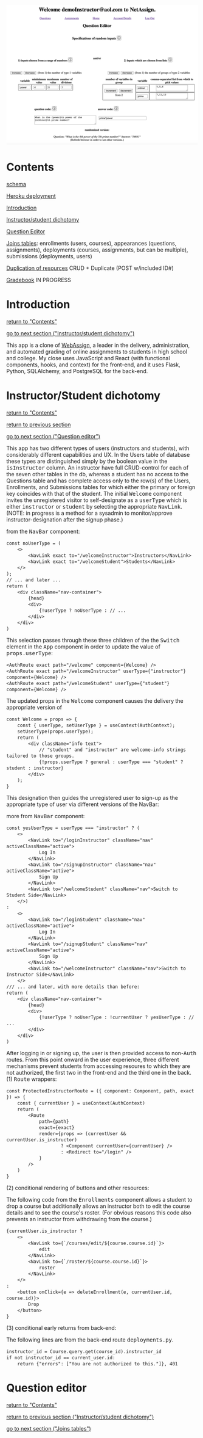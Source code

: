 ![NetAssign](question_editor.png)



# Contents

[schema](https://drawsql.app/appacademy-2/diagrams/net-assign)

[Heroku deployment](https://net-assign.herokuapp.com)

[Introduction](#introduction)

[Instructor/student dichotomy](#instructor/student-dichotomy)

[Question Editor](#question-editor)

[Joins tables](): enrollments (users, courses), appearances (questions, assignments), deployments (courses, assignments, but can be multiple), submissions (deployments, users)

[Duplication of resources]()
CRUD + Duplicate (POST w/included ID#)

[Gradebook]() IN PROGRESS

# Introduction

[return to "Contents"](#contents)

[go to next section ("Instructor/student dichotomy")](#instructor/student-dichotomy)

This app is a clone of [WebAssign](http://www.webassign.net), a leader in the delivery, administration, and automated grading of online assignments to students in high school and college.  My close uses JavaScript and React (with functional components, hooks, and context) for the front-end, and it uses Flask, Python, SQLAlchemy, and PostgreSQL for the back-end.

# Instructor/Student dichotomy

[return to "Contents"](#contents)

[return to previous section](#introduction)

[go to next section ("Question editor")](#question-editor)

This app has two different types of users (instructors and students), with considerably different capabilities and UX.  In the Users table of database these types are distinguished simply by the boolean value in the <tt>isInstructor</tt> column.  An instructor have full CRUD-control for each of the seven other tables in the db, whereas a student has no access to the Questions table and has complete access only to the row(s) of the Users, Enrollments, and Submissions tables for which either the primary or foreign key coincides with that of the student.  The initial <tt>Welcome</tt> component invites the unregistered visitor to self-designate as a <tt>userType</tt> which is either <tt>instructor</tt> or <tt>student</tt> by selecting the appropriate <tt>NavLink</tt>.
(NOTE: in progress is a method for a sysadmin to monitor/approve instructor-designation after the signup phase.)

from the <tt>NavBar</tt> component:
```
const noUserType = (
    <>
        <NavLink exact to="/welcomeInstructor">Instructors</NavLink>
        <NavLink exact to="/welcomeStudent">Students</NavLink>
    </>
);
// ... and later ...
return (
    <div className="nav-container">
        {head}
        <div>
            {!userType ? noUserType : // ...
        </div>
    </div>
)
```
This selection passes through these three children of the the <tt>Switch</tt> element in the <tt>App</tt> component in order to update the value of <tt>props.userType</tt>:
```
<AuthRoute exact path="/welcome" component={Welcome} />
<AuthRoute exact path="/welcomeInstructor" userType={"instructor"} component={Welcome} />
<AuthRoute exact path="/welcomeStudent" userType={"student"} component={Welcome} />
```
The updated props in the <tt>Welcome</tt> component causes the delivery the appropriate version of
```
const Welcome = props => {
    const { userType, setUserType } = useContext(AuthContext);
    setUserType(props.userType);
    return (
        <div className="info text">
            // "student" and "instructor" are welcome-info strings tailored to those groups.
            {!props.userType ? general : userType === "student" ? student : instructor}
        </div>
    );
}
```
This designation then guides the unregistered user to sign-up as the appropriate type of user via different versions of the NavBar:

more from <tt>NavBar</tt> component:
```
const yesUserType = userType === "instructor" ? (
    <>
        <NavLink to="/loginInstructor" className="nav" activeClassName="active">
            Log In
        </NavLink>
        <NavLink to="/signupInstructor" className="nav" activeClassName="active">
            Sign Up
        </NavLink>
        <NavLink to="/welcomeStudent" className="nav">Switch to Student Side</NavLink>
    </>)
:
    <>
        <NavLink to="/loginStudent" className="nav" activeClassName="active">
            Log In
        </NavLink>
        <NavLink to="/signupStudent" className="nav" activeClassName="active">
            Sign Up
        </NavLink>
        <NavLink to="/welcomeInstructor" className="nav">Switch to Instructor Side</NavLink>
    </>
/// ... and later, with more details than before:
return (
    <div className="nav-container">
        {head}
        <div>
            {!userType ? noUserType : !currentUser ? yesUserType : // ...
        </div>
    </div>
)
```
After logging in or signing up, the user is then provided access to non-<tt>Auth</tt> routes.  From this point onward in the user experience, three different mechanisms prevent students from accessing resoures to which they are not authorized, the first two in the front-end and the third one in the back.
(1) <tt>Route</tt> wrappers:
```
const ProtectedInstructorRoute = ({ component: Component, path, exact }) => {
    const { currentUser } = useContext(AuthContext)
    return (
        <Route
            path={path}
            exact={exact}
            render={props => (currentUser && currentUser.is_instructor)
                    ? <Component currentUser={currentUser} />
                    : <Redirect to="/login" />
            }
        />
    )
}
```
(2) conditional rendering of buttons and other resources:

The following code from the <tt>Enrollments</tt> component allows a student to drop a course but additionally allows an instructor both to edit the course details and to see the course's roster.  (For obvious reasons this code also prevents an instructor from withdrawing from the course.)
```
{currentUser.is_instructor ?
    <>
        <NavLink to={`/courses/edit/${course.course.id}`}>
            edit
        </NavLink>
        <NavLink to={`/roster/${course.course.id}`}>
            roster
        </NavLink>
    </>
:
    <button onClick={e => deleteEnrollment(e, currentUser.id, course.id)}>
        Drop
    </button>
}
```

(3) conditional early returns from back-end:

The following lines are from the back-end route <tt>deployments.py</tt>.
```
instructor_id = Course.query.get(course_id).instructor_id
if not instructor_id == current_user.id:
    return {"errors": ["You are not authorized to this."]}, 401
```

# Question editor

[return to "Contents"](#contents)

[return to previous section ("Instructor/student dichotomy")](#instructor/student-dichotomy)

[go to next section ("Joins tables")](#joins-tables)
